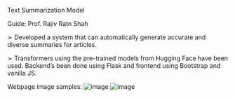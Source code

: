 Text Summarization Model

Guide: Prof. Rajiv Ratn Shah

➢ Developed a system that can automatically generate accurate and diverse summaries for articles.

➢ Transformers using the pre-trained models from Hugging Face have been used. Backend’s been done using Flask and frontend using Bootstrap and vanilla JS.

Webpage image samples:
![image](https://github.com/rohit19474/CSE508_Winter_IR_Project/assets/88649199/476a91e4-bdaa-4ea0-afba-fe4c108334b9)
![image](https://github.com/rohit19474/CSE508_Winter_IR_Project/assets/88649199/ef3db941-bb30-4330-ad5e-ec5fb4dff8d3)
